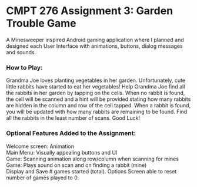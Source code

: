 # CMPT 276 Assignment 3: Garden Trouble Game

A Minesweeper inspired Android gaming application where I planned and designed each User Interface with animations, buttons, dialog messages and sounds.

### How to Play:
Grandma Joe loves planting vegetables in her garden. Unfortunately, cute little rabbits have started to eat her vegetables! Help Grandma Joe find all the rabbits in her garden by tapping on the cells. When no rabbit is found, the cell will be scanned and a hint will be provided stating how many rabbits are hidden in the column and row of the cell tapped. When a rabbit is found, you will be updated with how many rabbits are remaining to be found. Find all the rabbits in the least number of scans. Good Luck!

### Optional Features Added to the Assignment:
Welcome screen: Animation <br />
Main Menu: Visually appealing buttons and UI <br />
Game: Scanning animation along row/column when scanning for mines <br />
Game: Plays sound on scan and on finding a rabbit (mine) <br />
Display and Save # games started (total). Options Screen able to reset number of games played to 0. <br />

